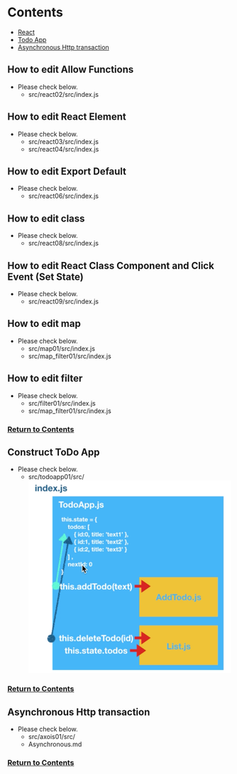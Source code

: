 <a id = "contents">

# Contents

* [React](#react)
* [Todo App](#todo)
* [Asynchronous Http transaction](#async)


<a id = "react">

## How to edit Allow Functions
* Please check below.
  * src/react02/src/index.js

## How to edit React Element
* Please check below.
  * src/react03/src/index.js
  * src/react04/src/index.js

## How to edit Export Default
* Please check below.
  * src/react06/src/index.js

## How to edit class
* Please check below.
  * src/react08/src/index.js

## How to edit React Class Component and Click Event (Set State)
* Please check below.
  * src/react09/src/index.js

## How to edit map
* Please check below.
  * src/map01/src/index.js
  * src/map_filter01/src/index.js

## How to edit filter
* Please check below.
  * src/filter01/src/index.js
  * src/map_filter01/src/index.js

### [Return to Contents](#contents)


<a id = "todo">

## Construct ToDo App
* Please check below.
  * src/todoapp01/src/
  ![Image](../src/todoapp01/src/Images/TodoApp.png)

### [Return to Contents](#contents)


<a id = "async">

## Asynchronous Http transaction
* Please check below.
  * src/axois01/src/
  * Asynchronous.md

### [Return to Contents](#contents)




